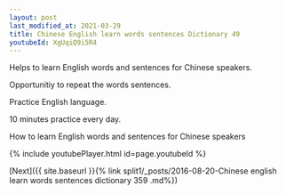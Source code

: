 ```yaml
---
layout: post
last_modified_at: 2021-03-29
title: Chinese English learn words sentences Dictionary 49 
youtubeId: XgUqiQ9i5R4
---
```

 
 
Helps to learn English words and sentences for Chinese speakers.

Opportunitiy to repeat the words sentences. 

Practice English language. 
 
10 minutes practice every day. 
 
How to learn English words and sentences for Chinese speakers 
 
{% include youtubePlayer.html id=page.youtubeId %}
 
 
[Next]({{ site.baseurl }}{% link  split1/_posts/2016-08-20-Chinese english learn words sentences dictionary 359 .md%})
 
